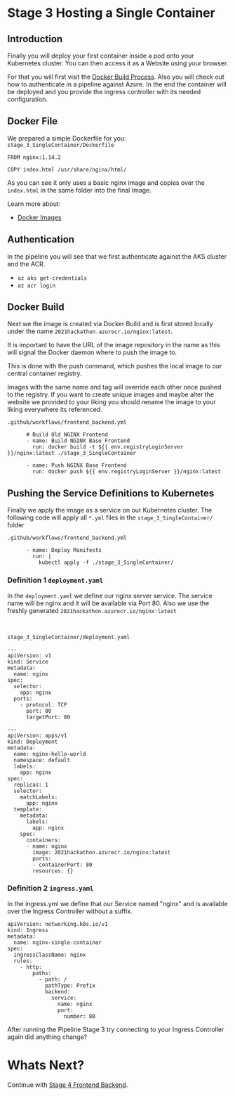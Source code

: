 # Stage 3 Hosting a Single Container

## Introduction
Finally you will deploy your first container inside a pod onto your Kubernetes cluster. You can then access it as a Website using your browser.

For that you will first visit the [Docker Build Process](https://docs.docker.com/engine/reference/commandline/build/). Also you will check out how to authenticate in a pipeline against Azure. In the end the container will be deployed and you provide the ingress controller with its needed configuration.

## Docker File 
We prepared a simple Dockerfile for you: `stage_3_SingleContainer/Dockerfile`

```
FROM nginx:1.14.2

COPY index.html /usr/share/nginx/html/
```

As you can see it only uses a basic nginx image and copies over the `index.html` in the same folder into the final Image.

Learn more about:
- [Docker Images](https://www.computerweekly.com/de/definition/Docker-Image)

## Authentication
In the pipeline you will see that we first authenticate against the AKS cluster and the ACR.

- `az aks get-credentials`
- `az acr login`

## Docker Build
Next we the image is created via Docker Build and is first stored locally under the name `2021hackathon.azurecr.io/nginx:latest`. 

It is important to have the URL of the image repository in the name as this will signal the Docker daemon where to push the image to. 

This is done with the push command, which pushes the local image to our central container registry.

Images with the same name and tag will override each other once pushed to the registry. If you want to create unique images and maybe alter the website we provided to your liking you should rename the image to your liking everywhere its referenced.

`.github/workflows/frontend_backend.yml`
```     
      # Build Old NGINX Frontend
      - name: Build NGINX Base Frontend
        run: docker build -t ${{ env.registryLoginServer }}/nginx:latest ./stage_3_SingleContainer

      - name: Push NGINX Base Frontend
        run: docker push ${{ env.registryLoginServer }}/nginx:latest
```

## Pushing the Service Definitions to Kubernetes
Finally we apply the image as a service on our Kubernetes cluster. The following code will apply all `*.yml` files in the `stage_3_SingleContainer/` folder

`.github/workflows/frontend_backend.yml`
```
      - name: Deploy Manifests
        run: |
          kubectl apply -f ./stage_3_SingleContainer/
```

### Definition 1 `deployment.yaml`
In the `deployment.yaml` we define our nginx server service.
The service name will be nginx and it will be available via Port 80. Also we use the freshly generated `2021hackathon.azurecr.io/nginx:latest`

<br>

`stage_3_SingleContainer/deployment.yaml`
```
---
apiVersion: v1
kind: Service
metadata:
  name: nginx
spec:
  selector:
    app: nginx
  ports:
    - protocol: TCP
      port: 80
      targetPort: 80

---
apiVersion: apps/v1
kind: Deployment
metadata:
  name: nginx-hello-world
  namespace: default
  labels:
    app: nginx
spec:
  replicas: 1
  selector:
    matchLabels:
      app: nginx
  template:
    metadata:
      labels:
        app: nginx
    spec:
      containers:
      - name: nginx
        image: 2021hackathon.azurecr.io/nginx:latest
        ports:
        - containerPort: 80
        resources: {}

```
### Definition 2 `ingress.yaml`
In the ingress.yml we define that our Service named "nginx" and is available over the Ingress Controller without a suffix.

```
apiVersion: networking.k8s.io/v1
kind: Ingress
metadata:
  name: nginx-single-container
spec:
  ingressClassName: nginx
  rules:
    - http:
        paths:
          - path: /
            pathType: Prefix
            backend:
              service:
                name: nginx
                port:
                  number: 80

```

After running the Pipeline Stage 3 try connecting to your Ingress Controller again did anything change?

# Whats Next?
Continue with [Stage 4 Frontend Backend](07_Stage_4_Frontend_Backend.md).